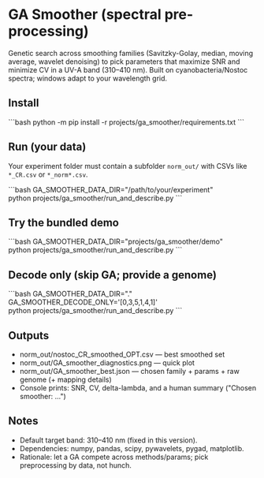 # GA Smoother (spectral pre-processing)

Genetic search across smoothing families (Savitzky-Golay, median, moving average, wavelet denoising) to pick parameters that maximize SNR and minimize CV in a UV-A band (310–410 nm). Built on cyanobacteria/Nostoc spectra; windows adapt to your wavelength grid.

## Install
\`\`\`bash
python -m pip install -r projects/ga_smoother/requirements.txt
\`\`\`

## Run (your data)
Your experiment folder must contain a subfolder `norm_out/` with CSVs like `*_CR.csv` or `*_norm*.csv`.

\`\`\`bash
GA_SMOOTHER_DATA_DIR="/path/to/your/experiment" \
python projects/ga_smoother/run_and_describe.py
\`\`\`

## Try the bundled demo
\`\`\`bash
GA_SMOOTHER_DATA_DIR="projects/ga_smoother/demo" \
python projects/ga_smoother/run_and_describe.py
\`\`\`

## Decode only (skip GA; provide a genome)
\`\`\`bash
GA_SMOOTHER_DATA_DIR="." \
GA_SMOOTHER_DECODE_ONLY='[0,3,5,1,4,1]' \
python projects/ga_smoother/run_and_describe.py
\`\`\`

## Outputs
- norm_out/nostoc_CR_smoothed_OPT.csv — best smoothed set
- norm_out/GA_smoother_diagnostics.png — quick plot
- norm_out/GA_smoother_best.json — chosen family + params + raw genome (+ mapping details)
- Console prints: SNR, CV, delta-lambda, and a human summary ("Chosen smoother: ...")

## Notes
- Default target band: 310–410 nm (fixed in this version).
- Dependencies: numpy, pandas, scipy, pywavelets, pygad, matplotlib.
- Rationale: let a GA compete across methods/params; pick preprocessing by data, not hunch.
